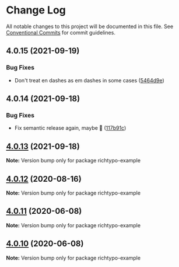 # Change Log

All notable changes to this project will be documented in this file.
See [Conventional Commits](https://conventionalcommits.org) for commit guidelines.

## 4.0.15 (2021-09-19)


### Bug Fixes

* Don't treat en dashes as em dashes in some cases ([5464d9e](https://github.com/sapegin/richtypo.js/commit/5464d9e3c10aceec6ca2ee90666ac73eb8585972))





## 4.0.14 (2021-09-18)


### Bug Fixes

* Fix semantic release again, maybe 🦜 ([117b91c](https://github.com/sapegin/richtypo.js/commit/117b91cf8affab8b4e216dab74c05d8d854ef1fd))





## [4.0.13](https://github.com/sapegin/richtypo.js/compare/richtypo-example@4.0.12...richtypo-example@4.0.13) (2021-09-18)

**Note:** Version bump only for package richtypo-example

## [4.0.12](https://github.com/sapegin/richtypo.js/compare/richtypo-example@4.0.11...richtypo-example@4.0.12) (2020-08-16)

**Note:** Version bump only for package richtypo-example

## [4.0.11](https://github.com/sapegin/richtypo.js/compare/richtypo-example@4.0.10...richtypo-example@4.0.11) (2020-06-08)

**Note:** Version bump only for package richtypo-example

## [4.0.10](https://github.com/sapegin/richtypo.js/compare/richtypo-example@4.0.9...richtypo-example@4.0.10) (2020-06-08)

**Note:** Version bump only for package richtypo-example
